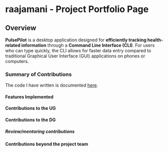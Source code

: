 # raajamani - Project Portfolio Page

## Overview

**PulsePilot** is a desktop application designed for **efficiently tracking health-related information** through a **Command Line Interface (CLI)**. For users who can type quickly, the CLI allows for faster data entry compared to traditional Graphical User Interface (GUI) applications on phones or computers.

### Summary of Contributions

The code I have written is documented [here](https://nus-cs2113-ay2324s2.github.io/tp-dashboard/?search=raajamani&breakdown=true&sort=groupTitle%20dsc&sortWithin=title&since=2024-02-23&timeframe=commit&mergegroup=&groupSelect=groupByRepos&checkedFileTypes=docs~functional-code~test-code~other).

#### Features Implemented


#### Contributions to the UG


#### Contributions to the DG


##### Review/mentoring contributions


#### Contributions beyond the project team